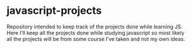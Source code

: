 # javascript-projects
Repository intended to keep track of the projects done while learning JS.
Here I'll keep all the projects done while studying javascript so most likely all the projects will be 
from some course I've taken and not my own ideas.
